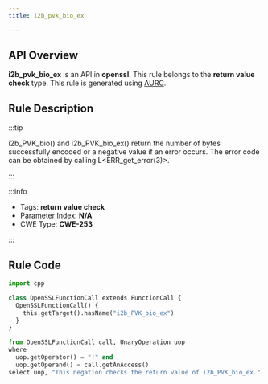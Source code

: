 ```yaml
---
title: i2b_pvk_bio_ex

---
```



## API Overview
**i2b_pvk_bio_ex** is an API in **openssl**. This rule belongs to the **return value check** type. This rule is generated using [AURC](../../tools/AURC).
## Rule Description

:::tip

i2b_PVK_bio() and i2b_PVK_bio_ex() return the number of bytes successfully encoded or a negative value if an error occurs. The error code can be obtained by calling L\<ERR_get_error(3)\>.

:::

:::info

- Tags: **return value check**
- Parameter Index: **N/A**
- CWE Type: **CWE-253**

:::

## Rule Code
```python
import cpp

class OpenSSLFunctionCall extends FunctionCall {
  OpenSSLFunctionCall() {
    this.getTarget().hasName("i2b_PVK_bio_ex")
  }
}

from OpenSSLFunctionCall call, UnaryOperation uop
where
  uop.getOperator() = "!" and
  uop.getOperand() = call.getAnAccess()
select uop, "This negation checks the return value of i2b_PVK_bio_ex."
```